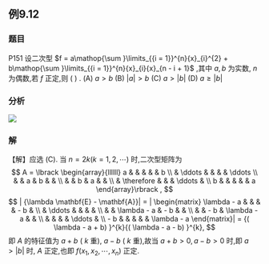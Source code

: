 ## 例9.12
### 题目
P151 设二次型 $f = a\mathop{\sum }\limits_{{i = 1}}^{n}{x}_{i}^{2} + b\mathop{\sum }\limits_{{i = 1}}^{n}{x}_{i}{x}_{n - i + 1}$ ,其中 $a, b$ 为实数, $n$ 为偶数,若 $f$ 正定,则 ( ) .
(A) $a > b$ 
(B) $| a| > b$ 
(C) $a > | b|$ 
(D) $a \geq | b|$
### 分析
![](https://img.hwenyi.live/202410202143934.webp)
### 解
【解】应选 (C).
当 $n = {2k}( {k = 1,2,\cdots })$ 时,二次型矩阵为
$$
A = \lbrack \begin{array}{llllll} a & & & & & b \\ & \ddots & & & & \ddots \\ & & a & b & & \\ & & b & a & & \\ & \therefore & & & \ddots & \\ b & & & & & a \end{array}\rbrack ,
$$
$$
| {\lambda \mathbf{E} - \mathbf{A}}| = | \begin{matrix} \lambda - a & & & & - b & \\ & \ddots & & & & \\ & & \lambda - a & - b & & \\ & & - b & \lambda - a & & \\ & & & & \ddots & \\ - b & & & & & \lambda - a \end{matrix}| = {( \lambda - a + b) }^{k}{( \lambda - a - b) }^{k},
$$
即 $A$ 的特征值为 $a + b$ ( $k$ 重), $a - b$ ( $k$ 重),故当 $a + b > 0, a - b > 0$ 时,即 $a > | b|$ 时, $A$ 正定,也即 $f( {{x}_{1},{x}_{2},\cdots ,{x}_{n}})$ 正定.
